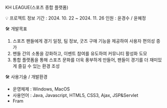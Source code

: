 KH LEAGUE(스포츠 종합 플랫폼)

💡 프로젝트 정보
기간 : 2024. 10. 22 ~ 2024. 11. 26
인원 : 윤경수 / 윤혜정

🛠️ 개발목표
1) 스포츠 팬들에게 경기 일정, 팀 정보, 굿즈 구매 기능을 제공하여 사용자 편의성 증가
2) 팬들 간의 소통을 강화하고, 이벤트 참여를 유도하여 커뮤니티 활성화 도모
3) 통합 플랫폼을 통해 스포츠 문화를 더욱 풍부하게 만들어, 팬들이 경기를 더 재미있게 즐길 수 있는 환경 조성

🛠️ 사용기술 / 개발환경
- 운영체제 : Windows, MacOS
- 사용언어 : Java, Javascript, HTML5, CSS3, Ajax, JSP&Servlet
- Fram

